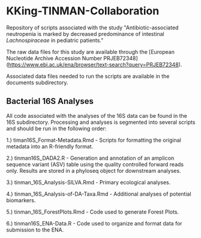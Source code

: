 # KKing-TINMAN-Collaboration

Repository of scripts associated with the study "Antibiotic-associated neutropenia is marked by decreased predominance of intestinal <em>Lachnospiraceae</em> in pediatric patients."

The raw data files for this study are available through the [European Nucleotide Archive Accession Number PRJEB72348] (https://www.ebi.ac.uk/ena/browser/text-search?query=PRJEB72348).

Associated data files needed to run the scripts are available in the documents subdirectory.

## Bacterial 16S Analyses
All code associated with the analyses of the 16S data can be found in the 16S subdirectory. Processing and analyses is segmented into several scripts and should be run in the following order:

1.) timan16S_Format-Metadata.Rmd - Scripts for formatting the original metadata into an R-friendly format.

2.) tinman16S_DADA2.R - Generation and annotation of an amplicon sequence variant (ASV) table using the quality controlled forward reads only. Results are stored in a phyloseq object for downstream analyses.

3.) tinman_16S_Analysis-SILVA.Rmd - Primary ecological analyses.

4.) tinman_16S_Analysis-of-DA-Taxa.Rmd - Additional analyses of potential biomarkers.

5.) tinman_16S_ForestPlots.Rmd - Code used to generate Forest Plots.

6.) tinman16S_ENA-Data.R - Code used to organize and format data for submission to the ENA.

